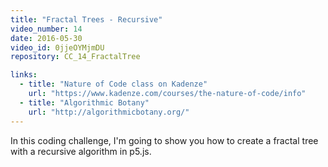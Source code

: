```yaml
---
title: "Fractal Trees - Recursive"
video_number: 14
date: 2016-05-30
video_id: 0jjeOYMjmDU
repository: CC_14_FractalTree

links:
  - title: "Nature of Code class on Kadenze"  
    url: "https://www.kadenze.com/courses/the-nature-of-code/info"
  - title: "Algorithmic Botany"  
    url: "http://algorithmicbotany.org/"
---
```


In this coding challenge, I'm going to show you how to create a fractal tree with a recursive algorithm in p5.js.
